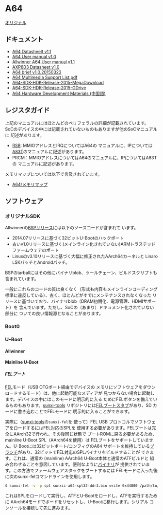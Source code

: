 # A64

[オリジナル](https://linux-sunxi.org/A64#FEL_booting)

## ドキュメント

- [A64 Datasheelt v1.1](docs/A64_Datasheet_V1.1.pdf)
- [A64 User manual v1.0](docs/Allwinner_A64_User_Manual_V1.0.pdf)
- [Allwinner A64 User manual v1.1](docs/Allwinner_A64_User_Manual_V1.1.pdf)
- [AXP803 Datasheet v1.0](docs/AXP803_Datasheet_V1.0.pdf)
- [A64 brief v1.0.20150323](docs/A64_brief_v1.0_20150323.pdf)
- [A64 Multimedia Support List.pdf](docs/A64.Multimedia.Support.List.pdf)
- [A64-SDK-HDK-Release-2015-MegaDownload](https://mega.nz/#!9QtBjA7J!YztKJZVjbJ6lej87R-JTc7iLoTNKLM6oDFQe4gMFjXU)
- [A64-SDK-HDK-Release-2015-GDrive](https://drive.google.com/file/d/1ry1HEMzjjovNnsDPXonKB7PoCofvpo6Z/view?usp=sharing)
- [A64 Hardware Development Materials (中国語)](https://mega.nz/#!wBlngKrD!zo31XnGynA7TX6PTTIJvcjmG1UrD-pFJh2Wvnnq-784)

## レジスタガイド

上記のマニュアルにはほとんどのペリフェラルの詳細が記載されています。
SoCのデバイスの中には記載されていないものもありますが他のSoCマニュアルに
記述があります。

- [RSB](https://linux-sunxi.org/RSB): MMIOアドレスとIRQについてはA64の
  マニュアルに、IPについては[A83T](https://linux-sunxi.org/A83T#Documentation)のマニュアルに記述があります。
- PRCM：MMIOアドレスについてはA64のマニュアルに、IPについてはA83Tの
  マニュアルに記述があります。

メモリマップについては以下で言及されています。

- [A64/メモリマップ](https://linux-sunxi.org/A64/Memory_map)

## ソフトウェア

### オリジナルSDK

Allwinnerの[BSPリリース](http://wiki.pine64.org/index.php/Pine_A64_Software_Release#Linux_BSP_SDK)には以下のソースコードが含まれて
います。

- 2014.07リリースに基づく32ビットU-Bootのハックポート
- 古いv1.0リリースに基づく(メインライン化されていない)ARMトラステッド
  ファームウェアのポート
- Linusのv3.10リリースに基づく大幅に修正されたAArch64カーネルと
  Linaro LSKパッチとAndroidパッチ。

BSPのtarballにはその他にバイナリblob、ツールチェーン、ビルドスクリプトも
含まれています。

一般にこれらのコードの質は良くなく（形式も内容もメインラインコーディング
標準に違反している）、古く、ほとんどがすでにメンテナンスされなくなった
リリースに基づいており、バイナリblob（DRAM初期化、電源管理、HDMIサポート）を
含んでいます。ただし、SoCの（あまり）ドキュメント化されていない部分に
ついての良い情報源となることがあります。

### Boot0

### U-Boot

#### Allwinner

#### Mainline U-Boot

##### FELブート

[FEL](https://linux-sunxi.org/FEL)モード（USB OTGポート経由でデバイスの
メモリにソフトウェアをダウンロードするモード）は、他に起動可能なメディアが
見つからない場合に起動します。デバイスの中にはこのモードに明示的に入る
ためにFELボタンを備えているものもあります。[sunxi-tools](https://github.com/linux-sunxi/sunxi-tools)
リポジトリには[FELブートスタブ](https://github.com/linux-sunxi/sunxi-tools/blob/master/fel-sdboot.S#L25)があり、SD カードに書き込むことでFELモードに
明示的に入ることができます。

実際に（[sunxi-tools](https://linux-sunxi.org/Sunxi-tools)の`sunxi-fel`を
使って）FEL USB プロトコルでソフトウェアをロードするにはFEL対応のSPLを
使用する必要があります。FELブートは完全にAArch32で行われ、その後同じ状態で
ブートROMに戻る必要があるため、mainline U-Boot SPL（AArch64を使用）は
FELブートをサポートしていません。U-Bootには32ビットポート/コンフィグのA64
サポートを維持している[ブランチ](https://github.com/apritzel/u-boot/commits/sunxi64-fel32)があり、32ビットでFEL対応のSPLバイナリをビルドすることが
できます。これは、通常の (mainline) AArch64 U-Boot本体と通常のATFビルドと
組み合わせることを意図しています。便利なように[バイナリ](https://github.com/apritzel/pine64/tree/master/binaries)が
提供されています。この方法でファームウェアスタックをブートするには
FELモードに入った後に次のsunxi-felコマンドラインを使用します。

```bash
$ sunxi-fel -v -p spl sunxii-a64-spl32-ddr3.bin write 0x44000 /path/to/arm-trusted-firmware/bl31.bin write 0x4a000000 /path/to/u-boot/u-boot.bin reset64 0x44000
```

これはSPLをロードして実行し、ATFとU-Bootをロードし、ATFを実行するために
AArch64モードでボードをリセットし、U-Bootに移行します。シリアル
コンソールを接続して先に進みます。
